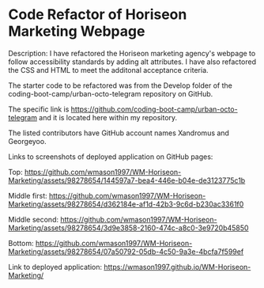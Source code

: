 # Code Refactor of Horiseon Marketing Webpage

Description: I have refactored the Horiseon marketing agency's webpage to follow accessibility standards by adding alt attributes. I have also refactored the CSS and HTML to meet the additonal acceptance criteria.

The starter code to be refactored was from the Develop folder of the coding-boot-camp/urban-octo-telegram repository on GitHub.

The specific link is https://github.com/coding-boot-camp/urban-octo-telegram and it is located here within my repository.

The listed contributors have GitHub account names Xandromus and Georgeyoo.

Links to screenshots of deployed application on GitHub pages: 

Top: https://github.com/wmason1997/WM-Horiseon-Marketing/assets/98278654/144597a7-bea4-446e-b04e-de3123775c1b

Middle first: https://github.com/wmason1997/WM-Horiseon-Marketing/assets/98278654/d362184e-af1d-42b3-9c6d-b230ac3361f0

Middle second: https://github.com/wmason1997/WM-Horiseon-Marketing/assets/98278654/3d9e3858-2160-474c-a8c0-3e9720b45850

Bottom: https://github.com/wmason1997/WM-Horiseon-Marketing/assets/98278654/07a50792-05db-4c50-9a3e-4bcfa7f599ef

Link to deployed application: https://wmason1997.github.io/WM-Horiseon-Marketing/
